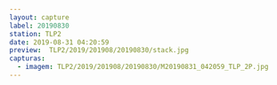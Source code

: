```yaml
---
layout: capture
label: 20190830
station: TLP2
date: 2019-08-31 04:20:59
preview:  TLP2/2019/201908/20190830/stack.jpg
capturas:
  - imagem: TLP2/2019/201908/20190830/M20190831_042059_TLP_2P.jpg
---
```

